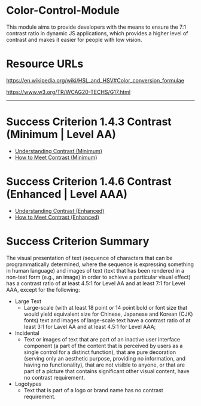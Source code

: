 # Color-Control-Module
This module aims to provide developers with the means to ensure the 7:1 contrast ratio in dynamic JS applications, which provides a higher level of contrast and makes it easier for people with low vision.


# Resource URLs
https://en.wikipedia.org/wiki/HSL_and_HSV#Color_conversion_formulae

https://www.w3.org/TR/WCAG20-TECHS/G17.html

-----
# Success Criterion 1.4.3 Contrast (Minimum | Level AA)
- [Understanding Contrast (Minimum)](https://www.w3.org/WAI/WCAG21/Understanding/contrast-minimum.html)
- [How to Meet Contrast (Minimum)](https://www.w3.org/WAI/WCAG21/quickref/#contrast-minimum)

# Success Criterion 1.4.6 Contrast (Enhanced | Level AAA)
- [Understanding Contrast (Enhanced)](https://www.w3.org/WAI/WCAG21/Understanding/contrast-enhanced.html)
- [How to Meet Contrast (Enhanced)](https://www.w3.org/WAI/WCAG21/quickref/#contrast-enhanced)

# Success Criterion Summary
The visual presentation of text (sequence of characters that can be programmatically determined, where the sequence is expressing something in human language) and images of text (text that has been rendered in a non-text form (e.g., an image) in order to achieve a particular visual effect) has a contrast ratio of at least 4.5:1 for Level AA and at least 7:1 for Level AAA, except for the following:

- Large Text
  - Large-scale (with at least 18 point or 14 point bold or font size that would yield equivalent size for Chinese, Japanese and Korean (CJK) fonts) text and images of large-scale text have a contrast ratio of at least 3:1 for Lavel AA and at least 4.5:1 for Level AAA;
- Incidental
  - Text or images of text that are part of an inactive user interface component (a part of the content that is perceived by users as a single control for a distinct function), that are pure decoration (serving only an aesthetic purpose, providing no information, and having no functionality), that are not visible to anyone, or that are part of a picture that contains significant other visual content, have no contrast requirement.
- Logotypes
  - Text that is part of a logo or brand name has no contrast requirement.

